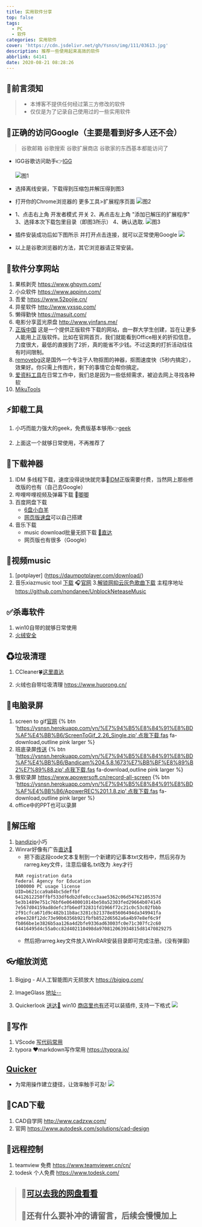 ```yaml
---
title: 实用软件分享
top: false
tags:
  - PC
  - 软件
categories: 实用软件
cover: 'https://cdn.jsdelivr.net/gh/Ysnsn/img/111/03613.jpg'
description: 推荐一些使用起来高效的软件
abbrlink: 64141
date: 2020-08-21 08:28:26
---
```


## 🧨前言须知

> - 本博客不提供任何经过第三方修改的软件
> - 仅仅是为了记录自己使用过的一些实用软件


## 🎃正确的访问Google（主要是看到好多人还不会）

> 谷歌邮箱 谷歌搜索 谷歌扩展商店 谷歌家的东西基本都能访问了

- IGG谷歌访问助手👉[IGG](https://iguge.app/)

  ![图1](https://cdn.jsdelivr.net/gh/Ysnsn/img/20200821%20(1).png)

- 选择离线安装，下载得到压缩包并解压得到图3

- 打开你的Chrome浏览器的 更多工具>扩展程序页面
  ![图2](https://cdn.jsdelivr.net/gh/Ysnsn/img/20200821%20(2).png)
  
- 1、点击右上角 开发者模式 开关 2、再点击左上角 "添加已解压的扩展程序" 3、选择本次下载包里目录（即图3所示）  4、确认选取.
  ![图3](https://cdn.jsdelivr.net/gh/Ysnsn/img/20200821%20(3).png)
  
- 插件安装成功后如下图所示 并打开点击连接，就可以正常使用Google
  ![](https://cdn.jsdelivr.net/gh/Ysnsn/img/202008214.png)
  
- 以上是谷歌浏览器的方法，其它浏览器请正常安装。

## 🍡软件分享网站
1. 果核剥壳  https://www.ghpym.com/
2. 小众软件 https://www.appinn.com/
3. 吾爱  https://www.52pojie.cn/
4. 异星软件  http://www.yxssp.com/
5. 懒得勤快  https://masuit.com/
6. 电影分享蓝光原盘  http://www.yinfans.me/
7.  [正版中国](https://getitfree.cn/) 这是一个提供正版软件下载的网站，由一群大学生创建，旨在让更多人能用上正版软件。比如在官网首页，我们就能看到Office相关的折扣信息，力度很大，最低的直接到了2折，真的能省不少钱。不过这类的打折活动往往有时间限制。
8. [removebg](https://www.remove.bg/)这是国外一个专注于人物抠图的神器，抠图速度快（5秒内搞定），效果好。你只需上传图片，剩下的事情它会帮你搞定。
9. [爱资料工具](https://www.toolnb.com)在日常工作中，我们总是因为一些低频需求，被迫去网上寻找各种软
10. [MikuTools](https://tools.miku.ac/)

## ⚡卸载工具

1. 小巧而能力强大的geek，免费版基本够用👉[geek](https://geekuninstaller.com/download)

2. 上面这一个就够日常使用，不再推荐了

## 🚀下载神器

1. IDM 多线程下载，速度没得说快就完事🤞[IDM](https://www.internetdownloadmanager.com/)正版需要付费，当然网上那些修改版的也有（自己去Google）
2. 哔哩哔哩视频及弹幕下载 🚩[唧唧](http://client.jijidown.com/)
3. 百度网盘下载
   - [6盘小白羊](https://github.com/liupan1890/xiaobaiyang)
   - [网页版速盘](https://github.com/yuantuo666/baiduwp-php)可以自己搭建
4. 音乐下载
   - music download批量无损下载 [🛴直达](https://www.nitian1207.cn/)
   - 网页版也有很多（Google）
   
## 🎇视频music
1. [potplayer] (https://daumpotplayer.com/download/)
2. 音乐xiazmusic tool [下载](http://tool.yijingying.com/musictools/) 🎧[官网](http://tool.yijingying.com/)
3.[解锁网抑云灰色歌曲下载](https://www.lanzoux.com/b0sopazc)  主程序地址  https://github.com/nondanee/UnblockNeteaseMusic

## ✅杀毒软件

1. win10自带的就够日常使用
2. [火绒安全](https://www.huorong.cn/)

## ♻垃圾清理

1. CCleaner🍀[这里直达](https://www.ccleaner.com/ccleaner/download)

2. 火绒也自带垃圾清理   https://www.huorong.cn/

## 🔶电脑录屏

1. screen to gif[官网](https://www.screentogif.com/downloads)
{% btn 'https://ysnsn.herokuapp.com/yn/%E7%94%B5%E8%84%91%E8%BD%AF%E4%BB%B6/ScreenToGif_2.26_Single.zip',点我下载,fas fa-download,outline pink larger %}
2. 班底录屏[传送](https://www.bandicam.cn/downloads/)
{% btn 'https://ysnsn.herokuapp.com/yn/%E7%94%B5%E8%84%91%E8%BD%AF%E4%BB%B6/Bandicam%204.5.8.1673%E7%BB%BF%E8%89%B2%E7%89%88.zip',点我下载,fas fa-download,outline pink larger %}
3. 傲软录屏  https://www.apowersoft.cn/record-all-screen
{% btn 'https://ysnsn.herokuapp.com/yn/%E7%94%B5%E8%84%91%E8%BD%AF%E4%BB%B6/ApowerREC%201.1.8.zip',点我下载,fas fa-download,outline pink larger %}
4. office中的PPT也可以录屏

## 🛴解压缩
1. [bandizip](https://www.bandisoft.com/bandizip/)小巧
2. Winrar好像有广告[直达🌂](https://winrar.en.softonic.com/)
   - 把下面这段code文本复制到一个新建的记事本txt文档中，然后另存为rarreg.key文件，注意后缀名.txt改为 .key才行
    ```
    RAR registration data
    Federal Agency for Education
    1000000 PC usage license
    UID=b621cca9a84bc5deffbf
    6412612250ffbf533df6db2dfe8ccc3aae5362c06d54762105357d
    5e3b1489e751c76bf6e0640001014be50a52303fed29664b074145
    7e567d04159ad8defc3fb6edf32831fd1966f72c21c0c53c02fbbb
    2f91cfca671d9c482b11b8ac3281cb21378e85606494da349941fa
    e9ee328f12dc73e90b6356b921fbfb8522d6562a6a4b97e8ef6c9f
    fb866be1e3826b5aa126a4d2bfe9336ad63003fc0e71c307fc2c60
    64416495d4c55a0cc82d402110498da970812063934815d81470829275
    ```
   - 然后把rarreg.key文件放入WinRAR安装目录即可完成注册。(没有弹窗)

## 👓缩放浏览
1. Bigjpg - AI人工智能图片无损放大  https://bigjpg.com/

2. ImageGlass [地址--](https://imageglass.org/)

3. Quickerlook [送达🎢](https://github.com/QL-Win/QuickLook/) win10 [商店里也有](https://www.microsoft.com/en-us/p/quicklook/9nv4bs3l1h4s/)还可以装插件, 支持一下格式
![](http://m.qpic.cn/psc?/V51YP3cQ2bNLyv1lNkGr4bDahQ3AuFl7/ruAMsa53pVQWN7FLK88i5lNaKOSyKTUrDkvsyDeAt4GgXIjTo4L0IslrOx9Med5YlPJnu.ZnJexSa6TCiFnU2r.yItrQzDZ7rysYu6.o6ac!/b&bo=VAT.AQAAAAADB40!&rf=viewer_4)

## 📜写作
1. VScode [写代码常用](https://code.visualstudio.com/)
2. typora ♥markdown写作常用 https://typora.io/

## [Quicker](https://getquicker.net/)
- 为常用操作建立捷径，让效率触手可及!
![](http://m.qpic.cn/psc?/V51YP3cQ2bNLyv1lNkGr4bDahQ3AuFl7/ruAMsa53pVQWN7FLK88i5kfMbTZx19VJv3CWAfJ6vHHOhJQtyMd8t3QnPTiJOjHHHeEAgF9ta5Y.nhEOp1ZLZ8Nef9XEUe4iYSSJtHhMM9o!/b&bo=SwZ7A0sGewMDCSw!&rf=viewer_4)

## 🧴CAD下载
1. CAD自学网  http://www.cadzxw.com/
2. 官网  https://www.autodesk.com/solutions/cad-design

## 🥠远程控制
1. teamview  免费 https://www.teamviewer.cn/cn/
2. todesk  个人免费  https://www.todesk.com/

> ## 🍭[可以去我的网盘看看](https://ysnsn.herokuapp.com/)
> ## 🎈还有什么要补冲的请留言，后续会慢慢加上


